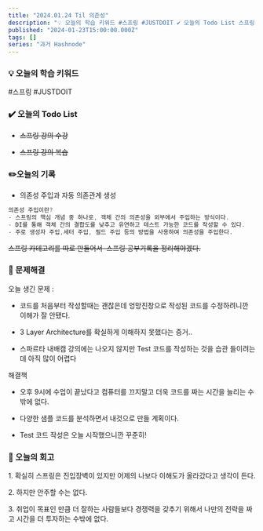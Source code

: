 ```yaml
---
title: "2024.01.24 Til 의존성"
description: "💡 오늘의 학습 키워드 #스프링 #JUSTDOIT ✔️ 오늘의 Todo List 스프링 강의 수강 스프링 강의 복습 ✏️오늘의 기록 의존성 주입과 자동 의존관계 생성 의존성 주입이란? - 스프링의 핵심 개념 중 하나로, 객체 간의 의존성을 외부에서 주입하는 방식이다. - DI를 통해 객체 간의 결합도를 낮추고 유연하고 테스트 가능한 코드를 작성할 수 있다. - 주로 생성자 주입,세터 주입, 필드 주입 등의 방법을 사용하여 의존성을 ..."
published: "2024-01-23T15:00:00.000Z"
tags: []
series: "과거 Hashnode"
---
```


### 💡 오늘의 학습 키워드

#스프링 #JUSTDOIT

### ✔️ 오늘의 Todo List

* <s>스프링 강의 수강</s>
    
* <s>스프링 강의 복습</s>
    

### ✏️오늘의 기록

* 의존성 주입과 자동 의존관계 생성
    

```java
의존성 주입이란?
- 스프링의 핵심 개념 중 하나로, 객체 간의 의존성을 외부에서 주입하는 방식이다.
- DI를 통해 객체 간의 결합도를 낮추고 유연하고 테스트 가능한 코드를 작성할 수 있다.
- 주로 생성자 주입,세터 주입, 필드 주입 등의 방법을 사용하여 의존성을 주입한다.
```

<s>스프링 카테고리를 따로 만들어서&nbsp; 스프링 공부기록을 정리해야겠다.</s>

### 👊 문제해결

오늘 생긴 문제 :

* 코드를 처음부터 작성할때는 괜찮은데 엉망진창으로 작성된 코드를 수정하려니깐 이해가 잘 안됐다.
    
* 3 Layer Architecture를 확실하게 이해하지 못했다는 증거..
    
* 스파르타 내배캠 강의에는 나오지 않지만 Test 코드를 작성하는 것을 습관 들이려는데 아직 많이 어렵다
    

해결책

* 오후 9시에 수업이 끝났다고 컴퓨터를 끄지말고 더욱 코드를 짜는 시간을 늘리는 수 밖에 없다.
    
* 다양한 샘플 코드를 분석하면서 내것으로 만들 계획이다.
    
* Test 코드 작성은 오늘 시작했으니깐 꾸준히!
    

### 🤔 오늘의 회고

1\. 확실히 스프링은 진입장벽이 있지만 어제의 나보다 이해도가 올라갔다고 생각이 든다.

2\. 하지만 안주할 수는 없다.

3\. 취업이 목표인 만큼 더 잘하는 사람들보다 경쟁력을 갖추기 위해서 나만의 전략을 짜고 시간을 더 투자하는 수밖에 없다.